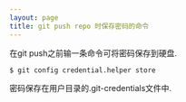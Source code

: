 ```yaml
---
layout: page
title: git push repo 时保存密码的命令
---
```

在git push之前输一条命令可将密码保存到硬盘.
```terminal
$ git config credential.helper store
```
密码保存在用户目录的.git-credentials文件中.
